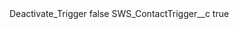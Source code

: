<?xml version="1.0" encoding="UTF-8"?>
<CustomMetadata xmlns="http://soap.sforce.com/2006/04/metadata" xmlns:xsi="http://www.w3.org/2001/XMLSchema-instance" xmlns:xsd="http://www.w3.org/2001/XMLSchema">
    <label>Deactivate_Trigger</label>
    <protected>false</protected>
    <values>
        <field>SWS_ContactTrigger__c</field>
        <value xsi:type="xsd:boolean">true</value>
    </values>
</CustomMetadata>
